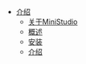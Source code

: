 <!-- 侧边栏 studiodocs/_sidebar.md -->

- [介绍](/Tutorials/Introduce/Introduce.md)
	- [关于MiniStudio](/Tutorials/Introduce/AboutMiniStudio.md)
	- [概述](/Tutorials/Introduce/OverView.md)
	- [安装](/Tutorials/Introduce/SetUp.md)
	- [介绍](/Tutorials/Introduce/Introduce.md)






<!-- 以下略 -->